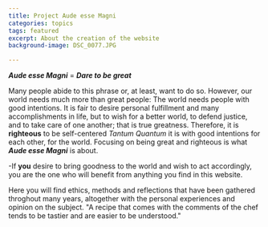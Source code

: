 ```yaml
---
title: Project Aude esse Magni
categories: topics
tags: featured
excerpt: About the creation of the website
background-image: DSC_0077.JPG

---
```


***Aude esse Magni*** = ***Dare to be great*** 

Many people abide to this phrase or, at least, want to do so. However, our world needs much more than great people: The world needs people with good intentions.
It is fair to desire personal fulfillment and many accomplishments in life, but to wish for a better world, to defend justice, and to take care of one another; that is true greatness.  Therefore, it is **righteous** to be self-centered *Tantum Quantum* it is with good intentions for each other, for the world. Focusing on being great and righteous is what ***Aude esse Magni*** is about.

-If **you** desire to bring goodness to the world and wish to act accordingly, you are the one who will benefit from anything you find in this website.  

Here you will find ethics, methods and reflections that have been gathered throghout many years, altogether with the personal experiences and opinion on the subject. "A recipe that comes with the comments of the chef tends to be tastier and are easier to be understood." 